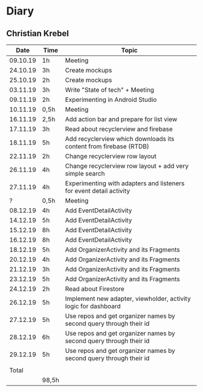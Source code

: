 # Diary

## Christian Krebel

| Date     | Time  | Topic                                                        |
| -------- | ----- | ------------------------------------------------------------ |
| 09.10.19 | 1h    | Meeting                                                      |
| 24.10.19 | 3h    | Create mockups                                               |
| 25.10.19 | 2h    | Create mockups                                               |
| 03.11.19 | 3h    | Write "State of tech" + Meeting                              |
| 09.11.19 | 2h    | Experimenting in Android Studio                              |
| 10.11.19 | 0,5h  | Meeting                                                      |
| 16.11.19 | 2,5h  | Add action bar and prepare for list view                     |
| 17.11.19 | 3h    | Read about recyclerview and firebase                         |
| 18.11.19 | 5h    | Add recyclerview which downloads its content from firebase (RTDB) |
| 22.11.19 | 2h    | Change recyclerview row layout                               |
| 26.11.19 | 4h    | Change recyclerview row layout + add very simple search      |
| 27.11.19 | 4h    | Experimenting with adapters and listeners for event detail activity |
| ?        | 0,5h  | Meeting                                                      |
| 08.12.19 | 4h    | Add EventDetailActivity                                      |
| 14.12.19 | 5h    | Add EventDetailActivity                                      |
| 15.12.19 | 8h    | Add EventDetailActivity                                      |
| 16.12.19 | 8h    | Add EventDetailActivity                                      |
| 18.12.19 | 5h    | Add OrganizerActivity and its Fragments                      |
| 20.12.19 | 4h    | Add OrganizerActivity and its Fragments                      |
| 21.12.19 | 3h    | Add OrganizerActivity and its Fragments                      |
| 23.12.19 | 5h    | Add OrganizerActivity and its Fragments                      |
| 24.12.19 | 2h    | Read about Firestore                                         |
| 26.12.19 | 5h    | Implement new adapter, viewholder, activity logic for dashboard |
| 27.12.19 | 5h    | Use repos and get organizer names by second query through their id |
| 28.12.19 | 6h    | Use repos and get organizer names by second query through their id |
| 29.12.19 | 5h    | Use repos and get organizer names by second query through their id |
|          |       |                                                              |
| Total    |       |                                                              |
|          | 98,5h |                                                              |
